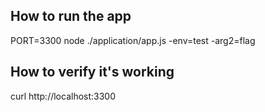 ## How to run the app
PORT=3300 node ./application/app.js -env=test -arg2=flag

## How to verify it's working
curl http://localhost:3300
